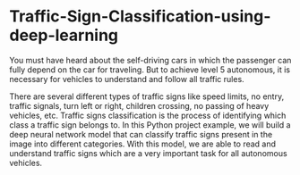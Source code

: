 # Traffic-Sign-Classification-using-deep-learning

You must have heard about the self-driving cars in which the passenger can fully depend on the car for traveling. 
But to achieve level 5 autonomous, it is necessary for vehicles to understand and follow all traffic rules.

There are several different types of traffic signs like speed limits, no entry, traffic signals, turn left or right, children crossing, no passing of heavy vehicles, etc.
Traffic signs classification is the process of identifying which class a traffic sign belongs to.
In this Python project example, we will build a deep neural network model that can classify traffic signs present in the image into different categories. 
With this model, we are able to read and understand traffic signs which are a very important task for all autonomous vehicles.
